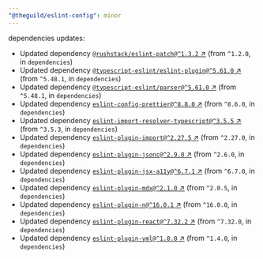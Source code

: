 ```yaml
---
"@theguild/eslint-config": minor
---
```

dependencies updates:
  - Updated dependency [`@rushstack/eslint-patch@^1.3.2` ↗︎](https://www.npmjs.com/package/@rushstack/eslint-patch/v/1.3.2) (from `^1.2.0`, in `dependencies`)
  - Updated dependency [`@typescript-eslint/eslint-plugin@^5.61.0` ↗︎](https://www.npmjs.com/package/@typescript-eslint/eslint-plugin/v/5.61.0) (from `^5.48.1`, in `dependencies`)
  - Updated dependency [`@typescript-eslint/parser@^5.61.0` ↗︎](https://www.npmjs.com/package/@typescript-eslint/parser/v/5.61.0) (from `^5.48.1`, in `dependencies`)
  - Updated dependency [`eslint-config-prettier@^8.8.0` ↗︎](https://www.npmjs.com/package/eslint-config-prettier/v/8.8.0) (from `^8.6.0`, in `dependencies`)
  - Updated dependency [`eslint-import-resolver-typescript@^3.5.5` ↗︎](https://www.npmjs.com/package/eslint-import-resolver-typescript/v/3.5.5) (from `^3.5.3`, in `dependencies`)
  - Updated dependency [`eslint-plugin-import@^2.27.5` ↗︎](https://www.npmjs.com/package/eslint-plugin-import/v/2.27.5) (from `^2.27.0`, in `dependencies`)
  - Updated dependency [`eslint-plugin-jsonc@^2.9.0` ↗︎](https://www.npmjs.com/package/eslint-plugin-jsonc/v/2.9.0) (from `^2.6.0`, in `dependencies`)
  - Updated dependency [`eslint-plugin-jsx-a11y@^6.7.1` ↗︎](https://www.npmjs.com/package/eslint-plugin-jsx-a11y/v/6.7.1) (from `^6.7.0`, in `dependencies`)
  - Updated dependency [`eslint-plugin-mdx@^2.1.0` ↗︎](https://www.npmjs.com/package/eslint-plugin-mdx/v/2.1.0) (from `^2.0.5`, in `dependencies`)
  - Updated dependency [`eslint-plugin-n@^16.0.1` ↗︎](https://www.npmjs.com/package/eslint-plugin-n/v/16.0.1) (from `^16.0.0`, in `dependencies`)
  - Updated dependency [`eslint-plugin-react@^7.32.2` ↗︎](https://www.npmjs.com/package/eslint-plugin-react/v/7.32.2) (from `^7.32.0`, in `dependencies`)
  - Updated dependency [`eslint-plugin-yml@^1.8.0` ↗︎](https://www.npmjs.com/package/eslint-plugin-yml/v/1.8.0) (from `^1.4.0`, in `dependencies`)

